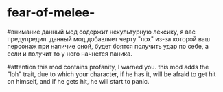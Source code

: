 # fear-of-melee-
#внимание данный мод содержит некультурную лексику, я вас предупредил. данный мод добавляет черту "лох" из-за которой ваш персонаж при наличие оной, будет боятся получить удар по себе, а если и получит то у него начнется паника.


#attention this mod contains profanity, I warned you. this mod adds the "loh" trait, due to which your character, if he has it, will be afraid to get hit on himself, and if he gets hit, he will start to panic.
